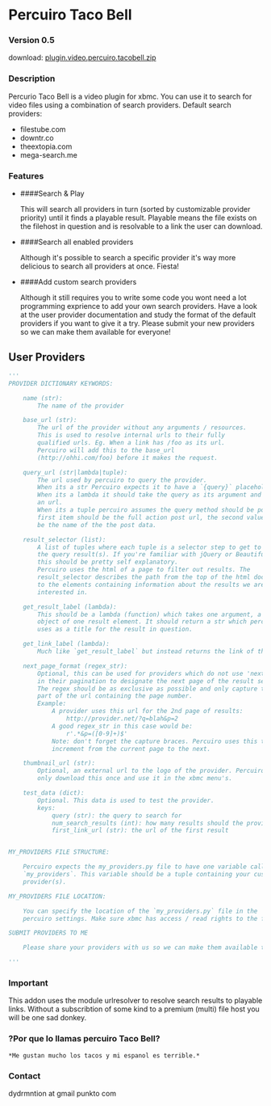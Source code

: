 # Percuiro Taco Bell


### Version 0.5
download: 
[plugin.video.percuiro.tacobell.zip](https://github.com/dbsr/plugin.video.percuiro.tacobell/raw/master/plugin.video.percuiro.tacobell.zip)
### Description

Percurio Taco Bell is a video plugin for xbmc. You can use it to search for
video files using a combination of search providers.
Default search providers:

- filestube.com
- downtr.co
- theextopia.com
- mega-search.me


### Features

- ####Search & Play

  This will search all providers in turn (sorted by customizable provider
  priority) until it finds a playable result. Playable means the file exists
  on the filehost in question and is resolvable to a link the user can
  download.

- ####Search all enabled providers

  Although it's possible to search a specific provider it's way more
  delicious to search all providers at once. Fiesta!

- ####Add custom search providers

  Although it still requires you to write some code you wont need a lot programming exprience
  to add your own search providers. Have a look at the user provider documentation and study 
  the format of the default providers if you want to give it a try. Please submit your
  new providers so we can make them available for everyone!


## User Providers

```python
'''
PROVIDER DICTIONARY KEYWORDS:

    name (str):
        The name of the provider

    base_url (str):
        The url of the provider without any arguments / resources.
        This is used to resolve internal urls to their fully
        qualified urls. Eg. When a link has /foo as its url.
        Percuiro will add this to the base_url
        (http://ohhi.com/foo) before it makes the request.

    query_url (str|lambda|tuple):
        The url used by percuiro to query the provider.
        When its a str Percuiro expects it to have a `{query}` placeholder.
        When its a lambda it should take the query as its argument and return
        an url.
        When its a tuple percuiro assumes the query method should be post. Its'
        first item should be the full action post url, the second value should
        be the name of the the post data.

    result_selector (list):
        A list of tuples where each tuple is a selector step to get to
        the query result(s). If you're familiar with jQuery or BeautifulSoup
        this should be pretty self explanatory.
        Percuiro uses the html of a page to filter out results. The
        result_selector describes the path from the top of the html document
        to the elements containing information about the results we are
        interested in.

    get_result_label (lambda):
        This should be a lambda (function) which takes one argument, a soup
        object of one result element. It should return a str which percuiro
        uses as a title for the result in question.

    get_link_label (lambda):
        Much like `get_result_label` but instead returns the link of the result.

    next_page_format (regex_str):
        Optional, this can be used for providers which do not use 'next'
        in their pagination to designate the next page of the result set.
        The regex should be as exclusive as possible and only capture the
        part of the url containing the page number.
        Example:
            A provider uses this url for the 2nd page of results:
                http://provider.net/?q=blah&p=2
            A good regex_str in this case would be:
                r'.*&p=([0-9]+)$'
            Note: don't forget the capture braces. Percuiro uses this to
            increment from the current page to the next.

    thumbnail_url (str):
        Optional, an external url to the logo of the provider. Percuiro will
        only download this once and use it in the xbmc menu's.

    test_data (dict):
        Optional. This data is used to test the provider.
        keys:
            query (str): the query to search for
            num_search_results (int): how many results should the provider return
            first_link_url (str): the url of the first result


MY_PROVIDERS FILE STRUCTURE:

    Percuiro expects the my_providers.py file to have one variable called
    `my_providers`. This variable should be a tuple containing your customo
    provider(s).

MY_PROVIDERS FILE LOCATION:

    You can specify the location of the `my_providers.py` file in the
    percuiro settings. Make sure xbmc has access / read rights to the file.

SUBMIT PROVIDERS TO ME

    Please share your providers with us so we can make them available to everyone!

'''
```

### Important

This addon uses the module urlresolver to resolve search results to playable links. Without a subscribtion
of some kind to a premium (multi) file host you will be one sad donkey.

### ?Por que lo llamas percuiro Taco Bell?

    *Me gustan mucho los tacos y mi espanol es terrible.*

### Contact

dydrmntion at gmail punkto com
